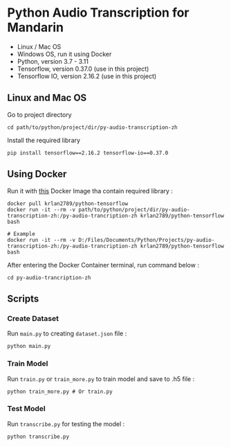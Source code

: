 # Python Audio Transcription for Mandarin

- Linux / Mac OS
- Windows OS, run it using Docker
- Python, version 3.7 - 3.11
- Tensorflow, version 0.37.0 (use in this project)
- Tensorflow IO, version 2.16.2 (use in this project)

## Linux and Mac OS

Go to project directory

```shell
cd path/to/python/project/dir/py-audio-transcription-zh
```

Install the required library

```shell
pip install tensorflow==2.16.2 tensorflow-io==0.37.0
```

## Using Docker

Run it with [this](https://hub.docker.com/r/krlan2789/python-tensorflow) Docker Image tha contain required library :

```shell
docker pull krlan2789/python-tensorflow
docker run -it --rm -v path/to/python/project/dir/py-audio-transcription-zh:/py-audio-trancription-zh krlan2789/python-tensorflow bash

# Example
docker run -it --rm -v D:/Files/Documents/Python/Projects/py-audio-transcription-zh:/py-audio-trancription-zh krlan2789/python-tensorflow bash
```

After entering the Docker Container terminal, run command below :

```shell
cd py-audio-trancription-zh
```

## Scripts

### Create Dataset

Run `main.py` to creating `dataset.json` file :

```shell
python main.py
```

### Train Model

Run `train.py` or `train_more.py` to train model and save to .h5 file :

```shell
python train_more.py # Or train.py
```

### Test Model

Run `transcribe.py` for testing the model :

```shell
python transcribe.py
```
